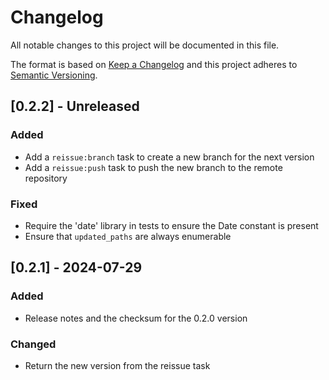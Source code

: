 # Changelog

All notable changes to this project will be documented in this file.

The format is based on [Keep a Changelog](http://keepachangelog.com/)
and this project adheres to [Semantic Versioning](http://semver.org/).

## [0.2.2] - Unreleased

### Added

- Add a `reissue:branch` task to create a new branch for the next version
- Add a `reissue:push` task to push the new branch to the remote repository

### Fixed

- Require the 'date' library in tests to ensure the Date constant is present
- Ensure that `updated_paths` are always enumerable

## [0.2.1] - 2024-07-29

### Added

- Release notes and the checksum for the 0.2.0 version

### Changed

- Return the new version from the reissue task
